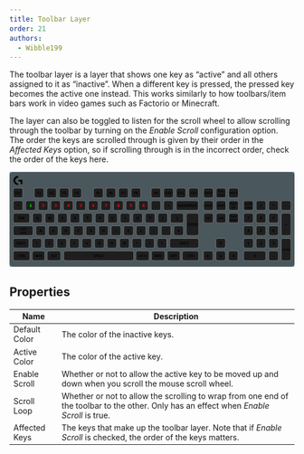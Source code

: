 ```yaml
---
title: Toolbar Layer
order: 21
authors:
  - Wibble199
---
```


The toolbar layer is a layer that shows one key as “active” and all others assigned to it as “inactive”. When a different key is pressed, the pressed key becomes the active one instead. This works similarly to how toolbars/item bars work in video games such as Factorio or Minecraft.

The layer can also be toggled to listen for the scroll wheel to allow scrolling through the toolbar by turning on the <em>Enable Scroll</em> configuration option. The order the keys are scrolled through is given by their order in the <em>Affected Keys</em> option, so if scrolling through is in the incorrect order, check the order of the keys here. 

![The toolbar layer affecting the number keys](../../assets/img/docs/layer-toolbar.gif)

## Properties

Name|Description
-|-
Default Color|The color of the inactive keys.
Active Color|The color of the active key.
Enable Scroll|Whether or not to allow the active key to be moved up and down when you scroll the mouse scroll wheel.
Scroll Loop|Whether or not to allow the scrolling to wrap from one end of the toolbar to the other. Only has an effect when *Enable Scroll* is true.
Affected Keys|The keys that make up the toolbar layer. Note that if *Enable Scroll* is checked, the order of the keys matters.